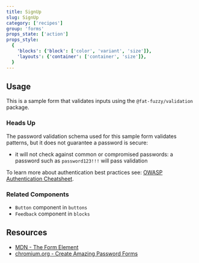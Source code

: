 ```yaml
---
title: SignUp
slug: SignUp
category: ['recipes']
group: 'forms'
props_state: ['action']
props_style:
  {
    'blocks': {'block': ['color', 'variant', 'size']},
    'layouts': {'container': ['container', 'size']},
  }
---
```


## Usage

This is a sample form that validates inputs using the `@fat-fuzzy/validation` package.

### Heads Up

The password validation schema used for this sample form validates patterns, but it does not guarantee a password is secure:

- it will not check against common or compromised passwords: a password such as `password123!!!` will pass validation

To learn more about authentication best practices see: [OWASP Authentication Cheatsheet](https://cheatsheetseries.owasp.org/cheatsheets/Authentication_Cheat_Sheet.html).

### Related Components

- `Button` component in `buttons`
- `Feedback` component in `blocks`

## Resources

- [MDN - The Form Element](https://developer.mozilla.org/en-US/docs/Web/HTML/Element/form)
- [chromium.org - Create Amazing Password Forms](https://www.chromium.org/developers/design-documents/create-amazing-password-forms/)
